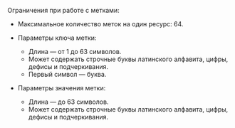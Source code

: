 Ограничения при работе с метками:

* Максимальное количество меток на один ресурс: 64.
* Параметры ключа метки:

  * Длина — от 1 до 63 символов.
  * Может содержать строчные буквы латинского алфавита, цифры, дефисы и подчеркивания.
  * Первый символ — буква.

* Параметры значения метки:

  * Длина — до 63 символов.
  * Может содержать строчные буквы латинского алфавита, цифры, дефисы и подчеркивания.
